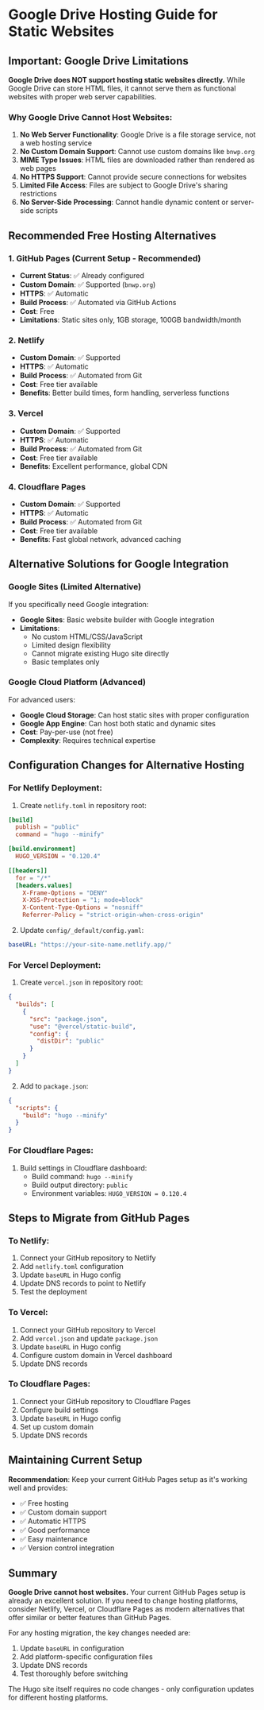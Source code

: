# Google Drive Hosting Guide for Static Websites

## Important: Google Drive Limitations

**Google Drive does NOT support hosting static websites directly.** While Google Drive can store HTML files, it cannot serve them as functional websites with proper web server capabilities.

### Why Google Drive Cannot Host Websites:

1. **No Web Server Functionality**: Google Drive is a file storage service, not a web hosting service
2. **No Custom Domain Support**: Cannot use custom domains like `bnwp.org`
3. **MIME Type Issues**: HTML files are downloaded rather than rendered as web pages
4. **No HTTPS Support**: Cannot provide secure connections for websites
5. **Limited File Access**: Files are subject to Google Drive's sharing restrictions
6. **No Server-Side Processing**: Cannot handle dynamic content or server-side scripts

## Recommended Free Hosting Alternatives

### 1. GitHub Pages (Current Setup - Recommended)
- **Current Status**: ✅ Already configured
- **Custom Domain**: ✅ Supported (`bnwp.org`)
- **HTTPS**: ✅ Automatic
- **Build Process**: ✅ Automated via GitHub Actions
- **Cost**: Free
- **Limitations**: Static sites only, 1GB storage, 100GB bandwidth/month

### 2. Netlify
- **Custom Domain**: ✅ Supported
- **HTTPS**: ✅ Automatic
- **Build Process**: ✅ Automated from Git
- **Cost**: Free tier available
- **Benefits**: Better build times, form handling, serverless functions

### 3. Vercel
- **Custom Domain**: ✅ Supported  
- **HTTPS**: ✅ Automatic
- **Build Process**: ✅ Automated from Git
- **Cost**: Free tier available
- **Benefits**: Excellent performance, global CDN

### 4. Cloudflare Pages
- **Custom Domain**: ✅ Supported
- **HTTPS**: ✅ Automatic
- **Build Process**: ✅ Automated from Git
- **Cost**: Free tier available
- **Benefits**: Fast global network, advanced caching

## Alternative Solutions for Google Integration

### Google Sites (Limited Alternative)
If you specifically need Google integration:

- **Google Sites**: Basic website builder with Google integration
- **Limitations**: 
  - No custom HTML/CSS/JavaScript
  - Limited design flexibility
  - Cannot migrate existing Hugo site directly
  - Basic templates only

### Google Cloud Platform (Advanced)
For advanced users:

- **Google Cloud Storage**: Can host static sites with proper configuration
- **Google App Engine**: Can host both static and dynamic sites
- **Cost**: Pay-per-use (not free)
- **Complexity**: Requires technical expertise

## Configuration Changes for Alternative Hosting

### For Netlify Deployment:

1. Create `netlify.toml` in repository root:

```toml
[build]
  publish = "public"
  command = "hugo --minify"

[build.environment]
  HUGO_VERSION = "0.120.4"

[[headers]]
  for = "/*"
  [headers.values]
    X-Frame-Options = "DENY"
    X-XSS-Protection = "1; mode=block"
    X-Content-Type-Options = "nosniff"
    Referrer-Policy = "strict-origin-when-cross-origin"
```

2. Update `config/_default/config.yaml`:
```yaml
baseURL: "https://your-site-name.netlify.app/"
```

### For Vercel Deployment:

1. Create `vercel.json` in repository root:
```json
{
  "builds": [
    {
      "src": "package.json",
      "use": "@vercel/static-build",
      "config": {
        "distDir": "public"
      }
    }
  ]
}
```

2. Add to `package.json`:
```json
{
  "scripts": {
    "build": "hugo --minify"
  }
}
```

### For Cloudflare Pages:

1. Build settings in Cloudflare dashboard:
   - Build command: `hugo --minify`
   - Build output directory: `public`
   - Environment variables: `HUGO_VERSION = 0.120.4`

## Steps to Migrate from GitHub Pages

### To Netlify:
1. Connect your GitHub repository to Netlify
2. Add `netlify.toml` configuration
3. Update `baseURL` in Hugo config
4. Update DNS records to point to Netlify
5. Test the deployment

### To Vercel:
1. Connect your GitHub repository to Vercel
2. Add `vercel.json` and update `package.json`
3. Update `baseURL` in Hugo config
4. Configure custom domain in Vercel dashboard
5. Update DNS records

### To Cloudflare Pages:
1. Connect your GitHub repository to Cloudflare Pages
2. Configure build settings
3. Update `baseURL` in Hugo config
4. Set up custom domain
5. Update DNS records

## Maintaining Current Setup

**Recommendation**: Keep your current GitHub Pages setup as it's working well and provides:

- ✅ Free hosting
- ✅ Custom domain support
- ✅ Automatic HTTPS
- ✅ Good performance
- ✅ Easy maintenance
- ✅ Version control integration

## Summary

**Google Drive cannot host websites.** Your current GitHub Pages setup is already an excellent solution. If you need to change hosting platforms, consider Netlify, Vercel, or Cloudflare Pages as modern alternatives that offer similar or better features than GitHub Pages.

For any hosting migration, the key changes needed are:
1. Update `baseURL` in configuration
2. Add platform-specific configuration files
3. Update DNS records
4. Test thoroughly before switching

The Hugo site itself requires no code changes - only configuration updates for different hosting platforms.